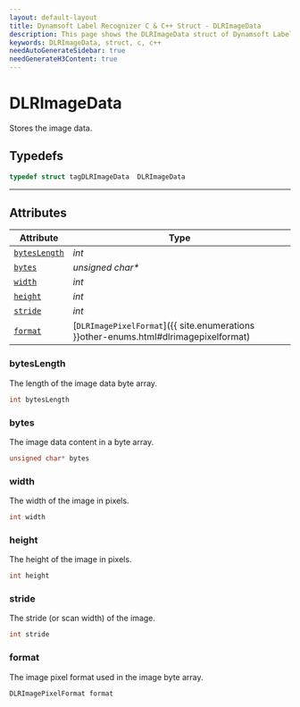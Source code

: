 ```yaml
---
layout: default-layout
title: Dynamsoft Label Recognizer C & C++ Struct - DLRImageData
description: This page shows the DLRImageData struct of Dynamsoft Label Recognizer for C & C++ Language.
keywords: DLRImageData, struct, c, c++
needAutoGenerateSidebar: true
needGenerateH3Content: true
---
```



# DLRImageData
Stores the image data.  

## Typedefs

```cpp
typedef struct tagDLRImageData  DLRImageData
```

---

## Attributes
    
| Attribute | Type |
|---------- | ---- |
| [`bytesLength`](#byteslength) | *int* |
| [`bytes`](#bytes) | *unsigned char\** |
| [`width`](#width) | *int* |
| [`height`](#height) | *int* |
| [`stride`](#stride) | *int* |
| [`format`](#format) | [`DLRImagePixelFormat`]({{ site.enumerations }}other-enums.html#dlrimagepixelformat) |


### bytesLength
The length of the image data byte array. 
```cpp
int bytesLength
```
### bytes
The image data content in a byte array. 
```cpp
unsigned char* bytes
```

### width
The width of the image in pixels.  
```cpp
int width
```

### height
The height of the image in pixels.  
```cpp
int height
```

### stride
The stride (or scan width) of the image. 
```cpp
int stride
```

### format
The image pixel format used in the image byte array. 
```cpp
DLRImagePixelFormat format
```
  

